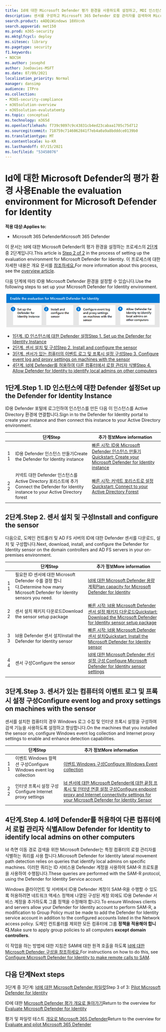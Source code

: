 ```yaml
---
title: Id에 대한 Microsoft Defender 평가 환경을 사용하도록 설정하고, MDI 인스턴스를 설정하고, MDI 센서를 설치 및 구성하고, MDI 센서가 로컬 관리자를 감지하도록 합니다.
description: 센서를 구성하고 Microsoft 365 Defender 로컬 관리자를 검색하여 Microsoft 365 Defender & 테스트 랩 또는 파일럿 환경에서 ID에 대한 Microsoft Defender를 설치합니다.
search.product: eADQiWindows 10XVcnh
search.appverid: met150
ms.prod: m365-security
ms.mktglfcycl: deploy
ms.sitesec: library
ms.pagetype: security
f1.keywords:
- NOCSH
ms.author: josephd
author: JoeDavies-MSFT
ms.date: 07/09/2021
localization_priority: Normal
manager: dansimp
audience: ITPro
ms.collection:
- M365-security-compliance
- m365solution-overview
- m365solution-evalutatemtp
ms.topic: conceptual
ms.technology: m365d
ms.openlocfilehash: f739c9897c9c43831cb4ed23cabaa1705c75d712
ms.sourcegitcommit: 718759c7146062841f7eb4a0a9a8bdddce0139b0
ms.translationtype: MT
ms.contentlocale: ko-KR
ms.lasthandoff: 07/15/2021
ms.locfileid: "53458076"
---
```

# <a name="enable-the-evaluation-environment-for-microsoft-defender-for-identity"></a><span data-ttu-id="6f31c-103">Id에 대한 Microsoft Defender의 평가 환경 사용</span><span class="sxs-lookup"><span data-stu-id="6f31c-103">Enable the evaluation environment for Microsoft Defender for Identity</span></span>

<span data-ttu-id="6f31c-104">**적용 대상:**</span><span class="sxs-lookup"><span data-stu-id="6f31c-104">**Applies to:**</span></span>
- <span data-ttu-id="6f31c-105">Microsoft 365 Defender</span><span class="sxs-lookup"><span data-stu-id="6f31c-105">Microsoft 365 Defender</span></span>

<span data-ttu-id="6f31c-106">이 문서는 Id에 대한 Microsoft Defender의 평가 환경을 설정하는 프로세스의 [2단계](eval-defender-identity-overview.md) 중 2단계입니다.</span><span class="sxs-lookup"><span data-stu-id="6f31c-106">This article is [Step 2 of 2](eval-defender-identity-overview.md) in the process of setting up the evaluation environment for Microsoft Defender for Identity.</span></span> <span data-ttu-id="6f31c-107">이 프로세스에 대한 자세한 내용은 개요 문서를 [참조하세요.](eval-defender-identity-overview.md)</span><span class="sxs-lookup"><span data-stu-id="6f31c-107">For more information about this process, see the [overview article](eval-defender-identity-overview.md).</span></span>

<span data-ttu-id="6f31c-108">다음 단계에 따라 ID용 Microsoft Defender 환경을 설정할 수 있습니다.</span><span class="sxs-lookup"><span data-stu-id="6f31c-108">Use the following steps to set up your Microsoft Defender for Identity environment.</span></span> 

![Microsoft Defender 평가 환경에서 Id에 대해 Microsoft Defender를 사용하도록 설정하는 단계](../../media/defender/m365-defender-identity-eval-enable-steps.png)

- [<span data-ttu-id="6f31c-110">1단계. ID 인스턴스에 대한 Defender 설정</span><span class="sxs-lookup"><span data-stu-id="6f31c-110">Step 1. Set up the Defender for Identity Instance</span></span>](#step-1-set-up-the-defender-for-identity-instance)
- [<span data-ttu-id="6f31c-111">2단계. 센서 설치 및 구성</span><span class="sxs-lookup"><span data-stu-id="6f31c-111">Step 2. Install and configure the sensor</span></span>](#step-2-install-and-configure-the-sensor)
- [<span data-ttu-id="6f31c-112">3단계. 센서가 있는 컴퓨터의 이벤트 로그 및 프록시 설정 구성</span><span class="sxs-lookup"><span data-stu-id="6f31c-112">Step 3. Configure event log and proxy settings on machines with the sensor</span></span>](#step-3-configure-event-log-and-proxy-settings-on-machines-with-the-sensor)
- [<span data-ttu-id="6f31c-113">4단계. Id에 Defender를 허용하여 다른 컴퓨터에서 로컬 관리자 식별</span><span class="sxs-lookup"><span data-stu-id="6f31c-113">Step 4. Allow Defender for Identity to identify local admins on other computers</span></span>](#step-4-allow-defender-for-identity-to-identify-local-admins-on-other-computers)

## <a name="step-1-set-up-the-defender-for-identity-instance"></a><span data-ttu-id="6f31c-114">1단계.</span><span class="sxs-lookup"><span data-stu-id="6f31c-114">Step 1.</span></span> <span data-ttu-id="6f31c-115">ID 인스턴스에 대한 Defender 설정</span><span class="sxs-lookup"><span data-stu-id="6f31c-115">Set up the Defender for Identity Instance</span></span>

<span data-ttu-id="6f31c-116">ID용 Defender 포털에 로그인하여 인스턴스를 만든 다음 이 인스턴스를 Active Directory 환경에 연결합니다.</span><span class="sxs-lookup"><span data-stu-id="6f31c-116">Sign in to the Defender for Identity portal to create your instance and then connect this instance to your Active Directory environment.</span></span> 

|  |<span data-ttu-id="6f31c-117">단계</span><span class="sxs-lookup"><span data-stu-id="6f31c-117">Step</span></span>     |<span data-ttu-id="6f31c-118">추가 정보</span><span class="sxs-lookup"><span data-stu-id="6f31c-118">More information</span></span>  |
|---------|---------|---------|
|<span data-ttu-id="6f31c-119">1 </span><span class="sxs-lookup"><span data-stu-id="6f31c-119">1</span></span>     | <span data-ttu-id="6f31c-120">ID용 Defender 인스턴스 만들기</span><span class="sxs-lookup"><span data-stu-id="6f31c-120">Create the Defender for Identity instance</span></span>        | [<span data-ttu-id="6f31c-121">빠른 시작: ID용 Microsoft Defender 인스턴스 만들기</span><span class="sxs-lookup"><span data-stu-id="6f31c-121">Quickstart: Create your Microsoft Defender for Identity instance</span></span>](/defender-for-identity/install-step1)        |
|<span data-ttu-id="6f31c-122">2 </span><span class="sxs-lookup"><span data-stu-id="6f31c-122">2</span></span>     | <span data-ttu-id="6f31c-123">커넥트 대한 Defender 인스턴스를 Active Directory 포리스트에 추가</span><span class="sxs-lookup"><span data-stu-id="6f31c-123">Connect the Defender for Identity instance to your Active Directory forest</span></span>   | [<span data-ttu-id="6f31c-124">빠른 시작: 커넥트 포리스트로 설정</span><span class="sxs-lookup"><span data-stu-id="6f31c-124">Quickstart: Connect to your Active Directory Forest</span></span>](/defender-for-identity/install-step2)  |
| | |

## <a name="step-2-install-and-configure-the-sensor"></a><span data-ttu-id="6f31c-125">2단계.</span><span class="sxs-lookup"><span data-stu-id="6f31c-125">Step 2.</span></span> <span data-ttu-id="6f31c-126">센서 설치 및 구성</span><span class="sxs-lookup"><span data-stu-id="6f31c-126">Install and configure the sensor</span></span>

<span data-ttu-id="6f31c-127">다음으로, 도메인 컨트롤러 및 AD FS 서버의 ID에 대한 Defender 센서를 다운로드, 설치 및 구성합니다.</span><span class="sxs-lookup"><span data-stu-id="6f31c-127">Next, download, install, and configure the Defender for Identity sensor on the domain controllers and AD FS servers in your on-premises environment.</span></span>

|  |<span data-ttu-id="6f31c-128">단계</span><span class="sxs-lookup"><span data-stu-id="6f31c-128">Step</span></span>     |<span data-ttu-id="6f31c-129">추가 정보</span><span class="sxs-lookup"><span data-stu-id="6f31c-129">More information</span></span>  |
|---------|---------|---------|
|<span data-ttu-id="6f31c-130">1 </span><span class="sxs-lookup"><span data-stu-id="6f31c-130">1</span></span>     | <span data-ttu-id="6f31c-131">필요한 ID 센서에 대한 Microsoft Defender 수를 결정 합니다.</span><span class="sxs-lookup"><span data-stu-id="6f31c-131">Determine how many Microsoft Defender for Identity sensors you need.</span></span>        | [<span data-ttu-id="6f31c-132">Id에 대한 Microsoft Defender 용량 계획</span><span class="sxs-lookup"><span data-stu-id="6f31c-132">Plan capacity for Microsoft Defender for Identity</span></span>](/defender-for-identity/capacity-planning)   |
|<span data-ttu-id="6f31c-133">2 </span><span class="sxs-lookup"><span data-stu-id="6f31c-133">2</span></span>     | <span data-ttu-id="6f31c-134">센서 설치 패키지 다운로드</span><span class="sxs-lookup"><span data-stu-id="6f31c-134">Download the sensor setup package</span></span>  |  [<span data-ttu-id="6f31c-135">빠른 시작: Id용 Microsoft Defender 센서 설정 패키지 다운로드</span><span class="sxs-lookup"><span data-stu-id="6f31c-135">Quickstart: Download the Microsoft Defender for Identity sensor setup package</span></span>](/defender-for-identity/install-step3)   |
|<span data-ttu-id="6f31c-136">3 </span><span class="sxs-lookup"><span data-stu-id="6f31c-136">3</span></span>     | <span data-ttu-id="6f31c-137">Id용 Defender 센서 설치</span><span class="sxs-lookup"><span data-stu-id="6f31c-137">Install the Defender for Identity sensor</span></span>    |  [<span data-ttu-id="6f31c-138">빠른 시작: Id용 Microsoft Defender 센서 설치</span><span class="sxs-lookup"><span data-stu-id="6f31c-138">Quickstart: Install the Microsoft Defender for Identity sensor</span></span>](/defender-for-identity/install-step4)       |
|<span data-ttu-id="6f31c-139">4 </span><span class="sxs-lookup"><span data-stu-id="6f31c-139">4</span></span>     | <span data-ttu-id="6f31c-140">센서 구성</span><span class="sxs-lookup"><span data-stu-id="6f31c-140">Configure the sensor</span></span>       |  [<span data-ttu-id="6f31c-141">Id에 대한 Microsoft Defender 센서 설정 구성 </span><span class="sxs-lookup"><span data-stu-id="6f31c-141">Configure Microsoft Defender for Identity sensor settings </span></span>](/defender-for-identity/install-step5)   |
|   |         |         |

## <a name="step-3-configure-event-log-and-proxy-settings-on-machines-with-the-sensor"></a><span data-ttu-id="6f31c-142">3단계.</span><span class="sxs-lookup"><span data-stu-id="6f31c-142">Step 3.</span></span> <span data-ttu-id="6f31c-143">센서가 있는 컴퓨터의 이벤트 로그 및 프록시 설정 구성</span><span class="sxs-lookup"><span data-stu-id="6f31c-143">Configure event log and proxy settings on machines with the sensor</span></span>

<span data-ttu-id="6f31c-144">센서를 설치한 컴퓨터의 경우 Windows 로그 수집 및 인터넷 프록시 설정을 구성하여 검색 기능을 사용하도록 설정하고 향상합니다.</span><span class="sxs-lookup"><span data-stu-id="6f31c-144">On the machines that you installed the sensor on, configure Windows event log collection and Internet proxy settings to enable and enhance detection capabilities.</span></span>

|  |<span data-ttu-id="6f31c-145">단계</span><span class="sxs-lookup"><span data-stu-id="6f31c-145">Step</span></span>     |<span data-ttu-id="6f31c-146">추가 정보</span><span class="sxs-lookup"><span data-stu-id="6f31c-146">More information</span></span>  |
|---------|---------|---------|
|<span data-ttu-id="6f31c-147">1 </span><span class="sxs-lookup"><span data-stu-id="6f31c-147">1</span></span>     | <span data-ttu-id="6f31c-148">이벤트 Windows 컬렉션 구성</span><span class="sxs-lookup"><span data-stu-id="6f31c-148">Configure Windows event log collection</span></span>         | [<span data-ttu-id="6f31c-149">이벤트 Windows 구성</span><span class="sxs-lookup"><span data-stu-id="6f31c-149">Configure Windows Event collection</span></span>](/defender-for-identity/configure-windows-event-collection)        |
|<span data-ttu-id="6f31c-150">2 </span><span class="sxs-lookup"><span data-stu-id="6f31c-150">2</span></span>     | <span data-ttu-id="6f31c-151">인터넷 프록시 설정 구성</span><span class="sxs-lookup"><span data-stu-id="6f31c-151">Configure Internet proxy settings</span></span>        | [<span data-ttu-id="6f31c-152">Id 센서에 대한 Microsoft Defender에 대한 끝점 프록시 및 인터넷 연결 설정 구성</span><span class="sxs-lookup"><span data-stu-id="6f31c-152">Configure endpoint proxy and Internet connectivity settings for your Microsoft Defender for Identity Sensor</span></span>](/defender-for-identity/configure-proxy)        |
|   |         |         |

## <a name="step-4-allow-defender-for-identity-to-identify-local-admins-on-other-computers"></a><span data-ttu-id="6f31c-153">4단계.</span><span class="sxs-lookup"><span data-stu-id="6f31c-153">Step 4.</span></span> <span data-ttu-id="6f31c-154">Id에 Defender를 허용하여 다른 컴퓨터에서 로컬 관리자 식별</span><span class="sxs-lookup"><span data-stu-id="6f31c-154">Allow Defender for Identity to identify local admins on other computers</span></span>

<span data-ttu-id="6f31c-155">Id 측면 이동 경로 검색을 위한 Microsoft Defender는 특정 컴퓨터의 로컬 관리자를 식별하는 쿼리를 사용 합니다.</span><span class="sxs-lookup"><span data-stu-id="6f31c-155">Microsoft Defender for Identity lateral movement path detection relies on queries that identify local admins on specific machines.</span></span> <span data-ttu-id="6f31c-156">이러한 쿼리는 ID 서비스용 Defender 계정을 사용하여 SAM-R 프로토콜을 사용하여 수행됩니다.</span><span class="sxs-lookup"><span data-stu-id="6f31c-156">These queries are performed with the SAM-R protocol, using the Defender for Identity Service account.</span></span> 

<span data-ttu-id="6f31c-157">Windows 클라이언트 및 서버에서 ID용 Defender 계정이 SAM-R을 수행할 수 있도록 허용하려면 네트워크 액세스 정책에 나열된 구성된 계정 외에도 ID용 Defender 서비스 계정을 추가하도록 그룹 정책을 수정해야 합니다.</span><span class="sxs-lookup"><span data-stu-id="6f31c-157">To ensure Windows clients and servers allow your Defender for Identity account to perform SAM-R, a modification to Group Policy must be made to add the Defender for Identity service account in addition to the configured accounts listed in the Network access policy.</span></span> <span data-ttu-id="6f31c-158">도메인 컨트롤러를 제외한 모든 컴퓨터에 그룹 **정책을 적용해야 합니다.**</span><span class="sxs-lookup"><span data-stu-id="6f31c-158">Make sure to apply group policies to all computers **except domain controllers**.</span></span>

<span data-ttu-id="6f31c-159">이 작업을 하는 방법에 대한 지침은 SAM에 대한 원격 호출을 하도록 [Id에 대한 Microsoft Defender 구성을 참조하세요.](/defender-for-identity/install-step8-samr)</span><span class="sxs-lookup"><span data-stu-id="6f31c-159">For instructions on how to do this, see [Configure Microsoft Defender for Identity to make remote calls to SAM](/defender-for-identity/install-step8-samr).</span></span> 

## <a name="next-steps"></a><span data-ttu-id="6f31c-160">다음 단계</span><span class="sxs-lookup"><span data-stu-id="6f31c-160">Next steps</span></span>

<span data-ttu-id="6f31c-161">3단계 중 3단계: [Id에 대한 Microsoft Defender 파일럿](eval-defender-identity-pilot.md)</span><span class="sxs-lookup"><span data-stu-id="6f31c-161">Step 3 of 3: [Pilot Microsoft Defender for Identity](eval-defender-identity-pilot.md)</span></span>

<span data-ttu-id="6f31c-162">ID에 대한 [Microsoft Defender 평가 개요로 돌아가기](eval-defender-identity-overview.md)</span><span class="sxs-lookup"><span data-stu-id="6f31c-162">Return to the overview for [Evaluate Microsoft Defender for Identity](eval-defender-identity-overview.md)</span></span>

<span data-ttu-id="6f31c-163">평가 및 파일럿 테스트 [개요로 Microsoft 365 Defender](eval-overview.md)</span><span class="sxs-lookup"><span data-stu-id="6f31c-163">Return to the overview for [Evaluate and pilot Microsoft 365 Defender](eval-overview.md)</span></span>